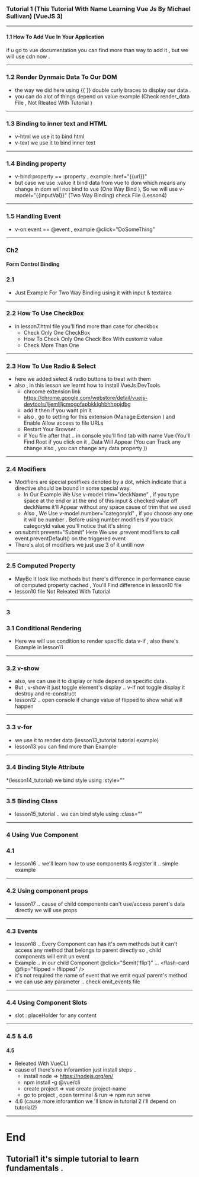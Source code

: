 ### Tutorial 1 (This Tutorial With Name Learning Vue Js By Michael Sullivan) (VueJS 3)

---------------------------------------------------------------------------------
#### 1.1 How To Add Vue In Your Application 
if u go to vue documentation you can find more than way to add it , but we will use cdn now .

----------------------------------------------------------------------------------

### 1.2 Render Dynmaic Data To Our DOM 
* the way we did here using {{  }} double curly braces to display our data .
* you can do alot of things depend on value example  (Check render_data File , Not Rleated With Tutorial  )

------------------------------------------------------------------------------------------------------------

### 1.3  Binding to inner text and HTML
* v-html we use it to bind html 
* v-text we use it to bind inner text 

--------------------------------------------------------------------------------------------------------------
### 1.4 Binding property 
* v-bind:property == :property , example :href="{{url}}" 
* but case we use :value it bind data from vue to dom which means 
any change in dom will not bind to vue (One Way Bind ), So 
we will use v-model="{{inputVal}}" (Two Way Binding) 
check File (Lesson4)
      
----------------------------------------------------------------------------------------------------------------

### 1.5 Handling Event 
* v-on:event == @event , example @click="DoSomeThing"

----------------------------------------------------------------------------------------------------------------

### Ch2
####  Form Control Binding 
### 2.1 
* Just Example For Two Way Binding using it with input & textarea  


----------------------------------------------------------------------------------------------------------
### 2.2 How To Use CheckBox
* in lesson7.html file you'll find more than case for checkbox 
  * Check Only One CheckBox 
  * How To Check Only One Check Box With customiz value 
  * Check More Than One

----------------------------------------------------------------------------------------------------------

### 2.3 How To Use Radio & Select 
* here we added select & radio buttons to treat with them
* also , in this lesson we learnt how to install VueJs DevTools
  * chroome extension link  https://chrome.google.com/webstore/detail/vuejs-devtools/ljjemllljcmogpfapbkkighbhhppjdbg 
  * add it then if you want pin it 
  * also , go to setting for this extension (Manage Extension ) and Enable Allow access to file URLs
  * Restart Your Browser .
  * if You file after that .. in console you'll find tab with name Vue (You'll Find Root if you click on it , Data Will Appear  (You can Track any change also , you can change any data property ))



----------------------------------------------------------------------------------------------------------------

### 2.4 Modifiers 
 * Modifiers are special postfixes denoted by a dot, which indicate that a directive should be bound in some special way.
   * In Our Example We Use v-model.trim="deckName" , if you type space at the end or at the end of this input & checked value off
     deckName it'll Appear without any space cause of trim that we used 
   * Also , We Use  v-model.number="categoryId" , if you choose any one it will be number .
    Before using number modifiers if you track categoryId value you'll notice that it's string 
  *  on:submit.prevent="Submit" Here We use .prevent modifiers to call event.preventDefault() on the triggered event
  * There's alot of modifiers we just use 3 of it untill now

---------------------------------------------------------------------------------------------------------------------------------


### 2.5 Computed Property
 * MayBe It look like methods but there's difference in performance cause of computed property cached ,
   You'll Find difference in lesson10 file 
 * lesson10 file Not Releated With Tutorial 


 ------------------------------------------------------------------------------------------------------------------------------ 

### 3
### 3.1 Conditional Rendering 
* Here we will use condition to render specific data  v-if ,  also there's Example in lesson11 


--------------------------------------------------------------------------------------------------------------------------------

### 3.2 v-show 
* also, we can use it to display or hide depend on specific data .
* But , v-show it just toggle element's display .. v-if not toggle display it destroy and re-construct 
* lesson12 .. open console if change value of flipped to show what will happen 

--------------------------------------------------------------------------------------------------------------------------------
### 3.3 v-for 
* we use it to render data  (lesson13_tutorial tutorial example)
* lesson13 you can find more than Example 

--------------------------------------------------------------------------------------------------------------------------------
### 3.4 Binding Style Attribute 
*(lesson14_tutorial) we bind style using :style=""

--------------------------------------------------------------------------------------------------------------------------------
### 3.5 Binding Class 
* lesson15_tutorial .. we  can bind style using :class="" 

----------------------------------------------------------------------------------------------------------------------------

### 4 Using Vue Component 
### 4.1 
* lesson16 .. we'll learn how to use components & register it .. simple example 


-----------------------------------------------------------------------------------------------------------------------------
### 4.2 Using component props 
* lesson17 .. cause of child components can't use/access parent's data directly we will use props 

-----------------------------------------------------------------------------------------------------------------------------

### 4.3 Events 
* lesson18 .. Every Component can has it's own methods but it can't access any method that belongs to parent directly 
 so , child components will emit un event 
 * Example .. in our child Component @click="$emit('flip')"  ...   <flash-card @flip="flipped = !flipped" />
 * it's not required the name of event that we emit equal parent's method 
 * we can use any parameter .. check emit_events file
 

 ------------------------------------------------------------------------------------------------------------------------------

### 4.4 Using Component Slots 
 * slot : placeHolder for any content 

--------------------------------------------------------------------------------------------------------------------------------

### 4.5 & 4.6 
####  4.5
* Releated With VueCLI
* cause of there's no inforamtion just install steps .. 
   * install node => https://nodejs.org/en/ 
   * npm install -g @vue/cli 
   * create project => vue create project-name
   * go to project , open terminal & run  => npm run serve 
* 4.6 (cause more inforamtion we 'll know in tutorial 2 i'll depend on tutorial2)

-----------------------------------------------------------------------------------------------------------------------------------
# End
## Tutorial1 it's simple tutorial to learn fundamentals .


